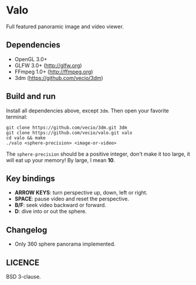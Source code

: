 Valo
====

Full featured panoramic image and video viewer.


Dependencies
------------

* OpenGL 3.0+
* GLFW 3.0+ (http://glfw.org)
* FFmpeg 1.0+ (http://ffmpeg.org)
* 3dm (https://github.com/vecio/3dm)


Build and run
-------------

Install all dependencies above, except `3dm`. Then open your favorite terminal:

    git clone https://github.com/vecio/3dm.git 3dm
    git clone https://github.com/vecio/valo.git valo
    cd valo && make
    ./valo <sphere-precision> <image-or-video>

The `sphere-precision` should be a positive integer, don't make it too large, it will eat up your memory! By large, I mean **10**.


Key bindings
------------

* **ARROW KEYS**: turn perspective up, down, left or right.
* **SPACE**: pause video and reset the perspective.
* **B/F**: seek video backward or forward.
* **D**: dive into or out the sphere.


Changelog
---------

* Only 360 sphere panorama implemented.


LICENCE
-------

BSD 3-clause.
